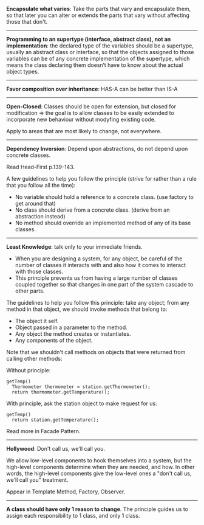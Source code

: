 **Encapsulate what varies**: Take the parts that vary and encapsulate them, so that later you can alter or extends the parts that vary without affecting those that don't.

---

**Programming to an supertype (interface, abstract class), not an implementation**: the declared type of the variables should be a supertype, usually an abstract class or interface, so that the objects assigned to those variables can be of any concrete implementation of the supertype, which means the class declaring them doesn’t have to know about the actual object types.

---

**Favor composition over inheritance**: HAS-A can be better than IS-A

---

**Open-Closed**: Classes should be open for extension, but closed for modification => the goal is to allow classes to be easily extended to incorporate new behaviour without modyfing existing code.

Apply to areas that are most likely to change, not everywhere.

---

**Dependency Inversion**: Depend upon abstractions, do not depend upon concrete classes.

  Read Head-First p.139-143.
  
  A few guidelines to help you follow the principle (strive for rather than a rule that you follow all the time):
  - No variable should hold a reference to a concrete class. (use factory to get around that)
  - No class should derive from a concrete class. (derive from an abstraction instead)
  - No method should override an implemented method of any of its base classes.
  
---

**Least Knowledge**: talk only to your immediate friends.
  - When you are designing a system, for any object, be careful of the number of classes it interacts with and also how it comes to interact with those classes.
  - This principle prevents us from having a large number of classes coupled together so that changes in one part of the system cascade to other parts.
  
The guidelines to help you follow this principle: take any object; from any method in that object, we should invoke methods that belong to:
  - The object it self.
  - Object passed in a parameter to the method.
  - Any object the method creates or instantiates.
  - Any components of the object.
  
  Note that we shouldn't call methods on objects that were returned from calling other methods:
  
  Without principle:
  ```
  getTemp()
    Thermometer thermometer = station.getThermometer();
    return thermometer.getTemperature();
  ```
  
  With principle, ask the station object to make request for us:
  ```
  getTemp()
    return station.getTemperature();
  ```

Read more in Facade Pattern.

---

**Hollywood**: Don't call us, we'll call you.

We allow low-level components to hook themselves into a system, but the high-level components determine when they are needed, and how. In other words, the high-level components give the low-level ones a "don't call us, we'll call you" treatment.

Appear in Template Method, Factory, Observer.

---

**A class should have only 1 reason to change**. The principle guides us to assign each responsibility to 1 class, and only 1 class.
